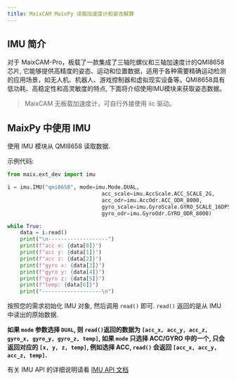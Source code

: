 ```yaml
---
title: MaixCAM MaixPy 读取加速度计和姿态解算
---
```



## IMU 简介

对于 MaixCAM-Pro，板载了一款集成了三轴陀螺仪和三轴加速度计的QMI8658芯片, 它能够提供高精度的姿态、运动和位置数据，适用于各种需要精确运动检测的应用场景，如无人机、机器人、游戏控制器和虚拟现实设备等。QMI8658具有低功耗、高稳定性和高灵敏度的特点, 下面将介绍使用IMU模块来获取姿态数据。
> MaixCAM 无板载加速度计，可自行外接使用 iic 驱动。

## MaixPy 中使用 IMU

使用 IMU 模块从 QMI8658 读取数据.

示例代码:

```python
from maix.ext_dev import imu

i = imu.IMU("qmi8658", mode=imu.Mode.DUAL,
                              acc_scale=imu.AccScale.ACC_SCALE_2G,
                              acc_odr=imu.AccOdr.ACC_ODR_8000,
                              gyro_scale=imu.GyroScale.GYRO_SCALE_16DPS,
                              gyro_odr=imu.GyroOdr.GYRO_ODR_8000)

while True:
    data = i.read()
    print("\n-------------------")
    print(f"acc x: {data[0]}")
    print(f"acc y: {data[1]}")
    print(f"acc z: {data[2]}")
    print(f"gyro x: {data[3]}")
    print(f"gyro y: {data[4]}")
    print(f"gyro z: {data[5]}")
    print(f"temp: {data[6]}")
    print("-------------------\n")
```

按照您的需求初始化 IMU 对象, 然后调用 `read()` 即可. `read()` 返回的是从 IMU 中读出的原始数据.

**如果 `mode` 参数选择 `DUAL`, 则 `read()`返回的数据为 `[acc_x, acc_y, acc_z, gyro_x, gyro_y, gyro_z, temp]`, 如果 `mode` 只选择 ACC/GYRO 中的一个, 只会返回对应的 `[x, y, z, temp]`, 例如选择 ACC, `read()` 会返回 `[acc_x, acc_y, acc_z, temp]`.**

有关 IMU API 的详细说明请看 [IMU API 文档](../../../api/maix/ext_dev/imu.md)

